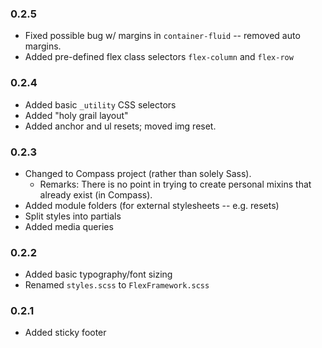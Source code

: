 ### 0.2.5
- Fixed possible bug w/ margins in `container-fluid` -- removed auto margins.
- Added pre-defined flex class selectors `flex-column` and `flex-row`

### 0.2.4
- Added basic `_utility` CSS selectors
- Added "holy grail layout"
- Added anchor and ul resets; moved img reset.

### 0.2.3
- Changed to Compass project (rather than solely Sass).
    - Remarks: There is no point in trying to create personal mixins that already exist (in Compass).
- Added module folders (for external stylesheets -- e.g. resets)
- Split styles into partials
- Added media queries

### 0.2.2
- Added basic typography/font sizing
- Renamed `styles.scss` to `FlexFramework.scss`

### 0.2.1
- Added sticky footer
